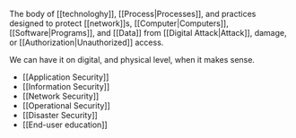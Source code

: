 The body of [[technologhy]], [[Process|Processes]], and practices designed to protect [[network]]s, [[Computer|Computers]], [[Software|Programs]], and [[Data]] from [[Digital Attack|Attack]], damage, or [[Authorization|Unauthorized]] access.

We can have it on digital, and physical level, when it makes sense.

- [[Application Security]]
- [[Information Security]]
- [[Network Security]]
- [[Operational Security]]
- [[Disaster Security]]
- [[End-user education]]